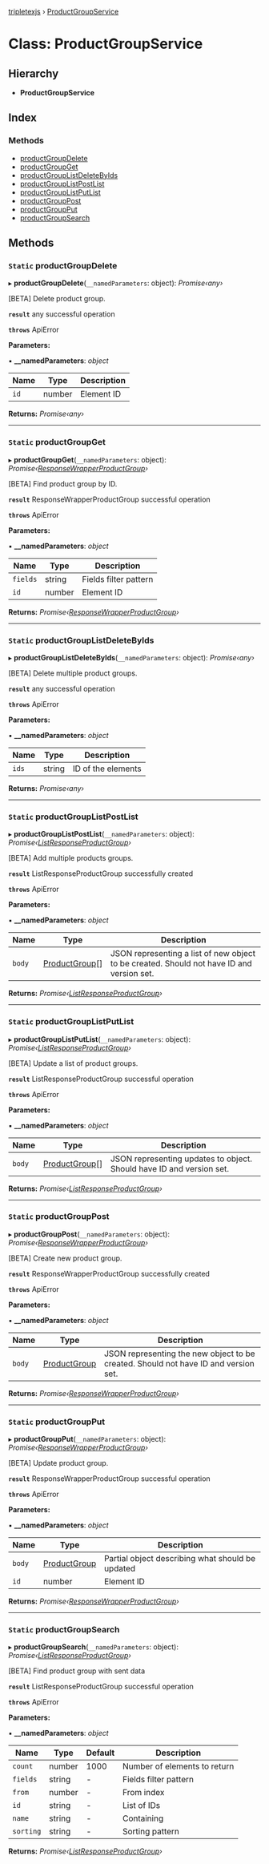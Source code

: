[tripletexjs](../README.md) › [ProductGroupService](productgroupservice.md)

# Class: ProductGroupService

## Hierarchy

* **ProductGroupService**

## Index

### Methods

* [productGroupDelete](productgroupservice.md#static-productgroupdelete)
* [productGroupGet](productgroupservice.md#static-productgroupget)
* [productGroupListDeleteByIds](productgroupservice.md#static-productgrouplistdeletebyids)
* [productGroupListPostList](productgroupservice.md#static-productgrouplistpostlist)
* [productGroupListPutList](productgroupservice.md#static-productgrouplistputlist)
* [productGroupPost](productgroupservice.md#static-productgrouppost)
* [productGroupPut](productgroupservice.md#static-productgroupput)
* [productGroupSearch](productgroupservice.md#static-productgroupsearch)

## Methods

### `Static` productGroupDelete

▸ **productGroupDelete**(`__namedParameters`: object): *Promise‹any›*

[BETA] Delete product group.

**`result`** any successful operation

**`throws`** ApiError

**Parameters:**

▪ **__namedParameters**: *object*

Name | Type | Description |
------ | ------ | ------ |
`id` | number | Element ID |

**Returns:** *Promise‹any›*

___

### `Static` productGroupGet

▸ **productGroupGet**(`__namedParameters`: object): *Promise‹[ResponseWrapperProductGroup](../interfaces/responsewrapperproductgroup.md)›*

[BETA] Find product group by ID.

**`result`** ResponseWrapperProductGroup successful operation

**`throws`** ApiError

**Parameters:**

▪ **__namedParameters**: *object*

Name | Type | Description |
------ | ------ | ------ |
`fields` | string | Fields filter pattern |
`id` | number | Element ID |

**Returns:** *Promise‹[ResponseWrapperProductGroup](../interfaces/responsewrapperproductgroup.md)›*

___

### `Static` productGroupListDeleteByIds

▸ **productGroupListDeleteByIds**(`__namedParameters`: object): *Promise‹any›*

[BETA] Delete multiple product groups.

**`result`** any successful operation

**`throws`** ApiError

**Parameters:**

▪ **__namedParameters**: *object*

Name | Type | Description |
------ | ------ | ------ |
`ids` | string | ID of the elements |

**Returns:** *Promise‹any›*

___

### `Static` productGroupListPostList

▸ **productGroupListPostList**(`__namedParameters`: object): *Promise‹[ListResponseProductGroup](../interfaces/listresponseproductgroup.md)›*

[BETA] Add multiple products groups.

**`result`** ListResponseProductGroup successfully created

**`throws`** ApiError

**Parameters:**

▪ **__namedParameters**: *object*

Name | Type | Description |
------ | ------ | ------ |
`body` | [ProductGroup](../interfaces/productgroup.md)[] | JSON representing a list of new object to be created. Should not have ID and version set. |

**Returns:** *Promise‹[ListResponseProductGroup](../interfaces/listresponseproductgroup.md)›*

___

### `Static` productGroupListPutList

▸ **productGroupListPutList**(`__namedParameters`: object): *Promise‹[ListResponseProductGroup](../interfaces/listresponseproductgroup.md)›*

[BETA] Update a list of product groups.

**`result`** ListResponseProductGroup successful operation

**`throws`** ApiError

**Parameters:**

▪ **__namedParameters**: *object*

Name | Type | Description |
------ | ------ | ------ |
`body` | [ProductGroup](../interfaces/productgroup.md)[] | JSON representing updates to object. Should have ID and version set. |

**Returns:** *Promise‹[ListResponseProductGroup](../interfaces/listresponseproductgroup.md)›*

___

### `Static` productGroupPost

▸ **productGroupPost**(`__namedParameters`: object): *Promise‹[ResponseWrapperProductGroup](../interfaces/responsewrapperproductgroup.md)›*

[BETA] Create new product group.

**`result`** ResponseWrapperProductGroup successfully created

**`throws`** ApiError

**Parameters:**

▪ **__namedParameters**: *object*

Name | Type | Description |
------ | ------ | ------ |
`body` | [ProductGroup](../interfaces/productgroup.md) | JSON representing the new object to be created. Should not have ID and version set. |

**Returns:** *Promise‹[ResponseWrapperProductGroup](../interfaces/responsewrapperproductgroup.md)›*

___

### `Static` productGroupPut

▸ **productGroupPut**(`__namedParameters`: object): *Promise‹[ResponseWrapperProductGroup](../interfaces/responsewrapperproductgroup.md)›*

[BETA] Update product group.

**`result`** ResponseWrapperProductGroup successful operation

**`throws`** ApiError

**Parameters:**

▪ **__namedParameters**: *object*

Name | Type | Description |
------ | ------ | ------ |
`body` | [ProductGroup](../interfaces/productgroup.md) | Partial object describing what should be updated |
`id` | number | Element ID |

**Returns:** *Promise‹[ResponseWrapperProductGroup](../interfaces/responsewrapperproductgroup.md)›*

___

### `Static` productGroupSearch

▸ **productGroupSearch**(`__namedParameters`: object): *Promise‹[ListResponseProductGroup](../interfaces/listresponseproductgroup.md)›*

[BETA] Find product group with sent data

**`result`** ListResponseProductGroup successful operation

**`throws`** ApiError

**Parameters:**

▪ **__namedParameters**: *object*

Name | Type | Default | Description |
------ | ------ | ------ | ------ |
`count` | number | 1000 | Number of elements to return |
`fields` | string | - | Fields filter pattern |
`from` | number | - | From index |
`id` | string | - | List of IDs |
`name` | string | - | Containing |
`sorting` | string | - | Sorting pattern |

**Returns:** *Promise‹[ListResponseProductGroup](../interfaces/listresponseproductgroup.md)›*
